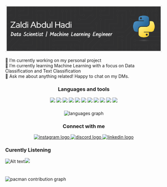 ![Zaldi Abdul Hadi](./image/github-header-image.png)

🔭 I’m currently working on my personal project <br>
🌱 I’m currently learning Machine Learning with a focus on Data Classification and Text Classification<br>
💬 Ask me about anything related! Happy to chat on my DMs.

<div align="center">
<h3>Languages and tools</h3>
<img src="https://img.shields.io/badge/Python-FFD43B?style=for-the-badge&logo=python&logoColor=blue" /> <img src="https://img.shields.io/badge/Pandas-2C2D72?style=for-the-badge&logo=pandas&logoColor=white" /> <img src="https://img.shields.io/badge/Numpy-777BB4?style=for-the-badge&logo=numpy&logoColor=white" /> <img src="https://img.shields.io/badge/scikit_learn-F7931E?style=for-the-badge&logo=scikit-learn&logoColor=white" /> <img src="https://img.shields.io/badge/MySQL-005C84?style=for-the-badge&logo=mysql&logoColor=white" /> <img src="https://img.shields.io/badge/Flask-000000?style=for-the-badge&logo=flask&logoColor=white" /> <img src="https://img.shields.io/badge/Streamlit-FF4B4B?style=for-the-badge&logo=Streamlit&logoColor=white" /> <img src="https://img.shields.io/badge/HTML5-E34F26?style=for-the-badge&logo=html5&logoColor=white" /> <img src="https://img.shields.io/badge/CSS3-1572B6?style=for-the-badge&logo=css3&logoColor=white" /> <img src="https://img.shields.io/badge/Tailwind_CSS-38B2AC?style=for-the-badge&logo=tailwind-css&logoColor=white" /> <img src="https://img.shields.io/badge/Bootstrap-563D7C?style=for-the-badge&logo=bootstrap&logoColor=white" />
</div>

###

<div align="center">
  <img src="https://github-readme-stats.vercel.app/api/top-langs?username=zaldiabdulhadi&locale=en&hide_title=false&layout=compact&card_width=320&langs_count=5&theme=dracula&hide_border=false" height="150" alt="languages graph"  />
</div>

###

<div align="center">
  <h3>Connect with me</h3>
  <a href="https://instagram.com/ashversss" target="_blank">
    <img src="https://img.shields.io/static/v1?message=Instagram&logo=instagram&label=&color=E4405F&logoColor=white&labelColor=&style=for-the-badge" height="35" alt="instagram logo"  />
  </a>
  <a href="https://discord.com/users/lazyouth" target="_blank">
    <img src="https://img.shields.io/static/v1?message=Discord&logo=discord&label=&color=7289DA&logoColor=white&labelColor=&style=for-the-badge" height="35" alt="discord logo"  />
  </a>
  <a href="https://www.linkedin.com/in/zaldi-abdul-hadi-585654169/" target="_blank">
    <img src="https://img.shields.io/static/v1?message=LinkedIn&logo=linkedin&label=&color=0077B5&logoColor=white&labelColor=&style=for-the-badge" height="35" alt="linkedin logo"  />
  </a>
</div>

### Curently Listening

![Alt text](https://spotify-recently-played-readme.vercel.app/api?user=5phw0qkxup79agfgdxyssoav3&count=2)<img height="200" src="https://media0.giphy.com/media/v1.Y2lkPTc5MGI3NjExeTZ3M2g3ZHgyOGFwMzRpaWhubnRmZGs1amYzMTBmYXR1NDFxaDBsMCZlcD12MV9pbnRlcm5hbF9naWZfYnlfaWQmY3Q9cw/F6nQNPCJxbzMXhgRtn/giphy.gif"  />

###

<br clear="both">

<picture>
  <source media="(prefers-color-scheme: dark)" srcset="https://raw.githubusercontent.com/zaldiabdulhadi/zaldiabdulhadi/output/pacman-contribution-graph-dark.svg">
  <source media="(prefers-color-scheme: light)" srcset="https://raw.githubusercontent.com/zaldiabdulhadi/zaldiabdulhadi/output/pacman-contribution-graph.svg">
  <img alt="pacman contribution graph" src="https://raw.githubusercontent.com/zaldiabdulhadi/zaldiabdulhadi/output/pacman-contribution-graph.svg">
</picture>

###
